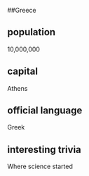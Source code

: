 ##Greece
## population
10,000,000


## capital
Athens

 
## official language
Greek


## interesting trivia
Where science started



